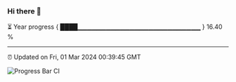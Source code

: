 ### Hi there 👋

⏳ Year progress { ████▁▁▁▁▁▁▁▁▁▁▁▁▁▁▁▁▁▁▁▁▁▁▁▁▁▁ } 16.40 %

---

⏰ Updated on Fri, 01 Mar 2024 00:39:45 GMT

![Progress Bar CI](https://github.com/Shyam-Makwana/GitHub-Actions-Demo/workflows/Progress%20Bar%20CI/badge.svg)
